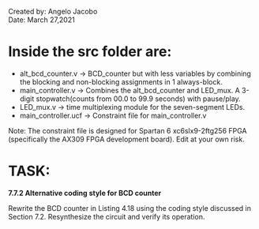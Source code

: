 Created by: Angelo Jacobo   
Date: March 27,2021  

# Inside the src folder are: 
* alt_bcd_counter.v -> BCD_counter but with less variables by combining the blocking and non-blocking assignments in 1 always-block.  
* main_controller.v -> Combines the alt_bcd_counter and LED_mux. A 3-digit stopwatch(counts from 00.0 to 99.9 seconds) with pause/play.  
* LED_mux.v -> time multiplexing module for  the seven-segment LEDs.  
* main_controller.ucf -> Constraint file for main_controller.v  


Note: The constraint file is designed for Spartan 6 xc6slx9-2ftg256 FPGA (specifically the AX309 FPGA development board). Edit at your own risk.  



# TASK:
**7.7.2 Alternative coding style for BCD counter**

Rewrite the BCD counter in Listing 4.18 using the coding style discussed in Section 7.2.
Resynthesize the circuit and verify its operation.
